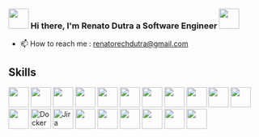 ### <img height="40em" src="https://images.emojiterra.com/google/android-pie/512px/1f44b.png"> Hi there, I'm Renato Dutra a Software Engineer <img height="40em" src="https://images.emojiterra.com/google/android-11/512px/1f9d1-1f3fb-1f4bb.png">


<!-- - 👋 Hi, I’m Renato Dutra a Software Engineer 
- 👀 I’m interested in 
- 🌱 I’m currently learning 
- 💞️ I’m looking to collaborate on ... -->
- 📫 How to reach me : renatorechdutra@gmail.com


<div>
    <h2>Skills</h2>
    <img height="40em" src="https://img.shields.io/badge/Node.js-43853D?style=for-the-badge&logo=node.js&logoColor=white" />
    <img height="40em" src="https://img.shields.io/badge/C%23-239120?style=for-the-badge&logo=c-sharp&logoColor=white" />
    <img height="40em" src="https://img.shields.io/badge/Go-00ADD8?style=for-the-badge&logo=go&logoColor=white" />
    <img height="40em" src="https://img.shields.io/badge/C%2B%2B-00599C?style=for-the-badge&logo=c%2B%2B&logoColor=white" />
    <img height="40em" src="https://img.shields.io/badge/HTML5-E34F26?style=for-the-badge&logo=html5&logoColor=white" />
    <img height="40em" src="https://img.shields.io/badge/CSS3-1572B6?style=for-the-badge&logo=css3&logoColor=white" />
    <img height="40em" src="https://img.shields.io/badge/Oracle-F80000?style=for-the-badge&logo=Oracle&logoColor=white" />
    <img height="40em" src="https://img.shields.io/badge/Microsoft%20SQL%20Server-CC2927?style=for-the-badge&logo=microsoft%20sql%20server&logoColor=white" />
    <img height="40em" src="https://img.shields.io/badge/MongoDB-4EA94B?style=for-the-badge&logo=mongodb&logoColor=white" />
    <img height="40em" src="https://img.shields.io/badge/PostgreSQL-316192?style=for-the-badge&logo=postgresql&logoColor=white" />
    <img height="40em" src="https://img.shields.io/badge/rabbitmq-%23FF6600.svg?&style=for-the-badge&logo=rabbitmq&logoColor=white" />
    <img height="40em" src="https://img.shields.io/badge/redis-%23DD0031.svg?&style=for-the-badge&logo=redis&logoColor=white" />
    <img height="40em" src="https://badgen.net/badge/icon/docker?icon=docker&amp;label" alt="Docker"/>
    <img height="40em" src="https://badgen.net/badge/icon/jira?icon=jira&amp;label" alt="Jira"/>
    <img height="40em" src="https://img.shields.io/badge/GitHub-100000?style=for-the-badge&logo=github&logoColor=white" />
    <img height="40em" src="https://img.shields.io/badge/JavaScript-323330?style=for-the-badge&logo=javascript&logoColor=F7DF1E" />
    <img height="40em" src="https://img.shields.io/badge/React-20232A?style=for-the-badge&logo=react&logoColor=61DAFB" />
    <img height="40em" src="https://img.shields.io/badge/TypeScript-007ACC?style=for-the-badge&logo=typescript&logoColor=white" />
    <img height="40em" src="https://img.shields.io/badge/json-5E5C5C?style=for-the-badge&logo=json&logoColor=white" />
    <img height="40em" src="https://img.shields.io/badge/npm-CB3837?style=for-the-badge&logo=npm&logoColor=white" />
  </div>
<!---
RenatoHash/RenatoHash is a ✨ special ✨ repository because its `README.md` (this file) appears on your GitHub profile.
You can click the Preview link to take a look at your changes.
--->
